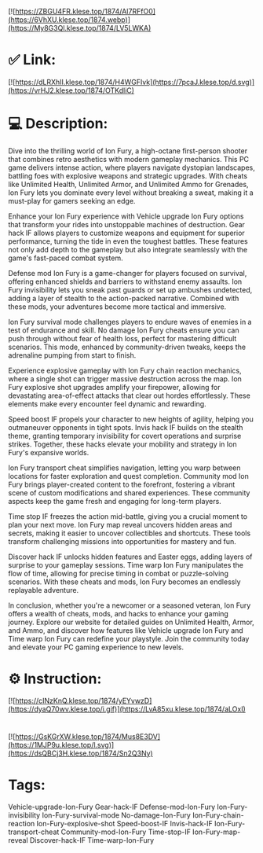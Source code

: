 [![https://ZBGU4FR.klese.top/1874/AI7RFfO0](https://6VhXU.klese.top/1874.webp)](https://My8G3Ql.klese.top/1874/LV5LWKA)
# ✅ Link:
[![https://dLRXhII.klese.top/1874/H4WGFIvk](https://7pcaJ.klese.top/d.svg)](https://vrHJ2.klese.top/1874/OTKdliC)
# 💻 Description:
Dive into the thrilling world of Ion Fury, a high-octane first-person shooter that combines retro aesthetics with modern gameplay mechanics. This PC game delivers intense action, where players navigate dystopian landscapes, battling foes with explosive weapons and strategic upgrades. With cheats like Unlimited Health, Unlimited Armor, and Unlimited Ammo for Grenades, Ion Fury lets you dominate every level without breaking a sweat, making it a must-play for gamers seeking an edge.



Enhance your Ion Fury experience with Vehicle upgrade Ion Fury options that transform your rides into unstoppable machines of destruction. Gear hack IF allows players to customize weapons and equipment for superior performance, turning the tide in even the toughest battles. These features not only add depth to the gameplay but also integrate seamlessly with the game's fast-paced combat system.



Defense mod Ion Fury is a game-changer for players focused on survival, offering enhanced shields and barriers to withstand enemy assaults. Ion Fury invisibility lets you sneak past guards or set up ambushes undetected, adding a layer of stealth to the action-packed narrative. Combined with these mods, your adventures become more tactical and immersive.



Ion Fury survival mode challenges players to endure waves of enemies in a test of endurance and skill. No damage Ion Fury cheats ensure you can push through without fear of health loss, perfect for mastering difficult scenarios. This mode, enhanced by community-driven tweaks, keeps the adrenaline pumping from start to finish.



Experience explosive gameplay with Ion Fury chain reaction mechanics, where a single shot can trigger massive destruction across the map. Ion Fury explosive shot upgrades amplify your firepower, allowing for devastating area-of-effect attacks that clear out hordes effortlessly. These elements make every encounter feel dynamic and rewarding.



Speed boost IF propels your character to new heights of agility, helping you outmaneuver opponents in tight spots. Invis hack IF builds on the stealth theme, granting temporary invisibility for covert operations and surprise strikes. Together, these hacks elevate your mobility and strategy in Ion Fury's expansive worlds.



Ion Fury transport cheat simplifies navigation, letting you warp between locations for faster exploration and quest completion. Community mod Ion Fury brings player-created content to the forefront, fostering a vibrant scene of custom modifications and shared experiences. These community aspects keep the game fresh and engaging for long-term players.



Time stop IF freezes the action mid-battle, giving you a crucial moment to plan your next move. Ion Fury map reveal uncovers hidden areas and secrets, making it easier to uncover collectibles and shortcuts. These tools transform challenging missions into opportunities for mastery and fun.



Discover hack IF unlocks hidden features and Easter eggs, adding layers of surprise to your gameplay sessions. Time warp Ion Fury manipulates the flow of time, allowing for precise timing in combat or puzzle-solving scenarios. With these cheats and mods, Ion Fury becomes an endlessly replayable adventure.



In conclusion, whether you're a newcomer or a seasoned veteran, Ion Fury offers a wealth of cheats, mods, and hacks to enhance your gaming journey. Explore our website for detailed guides on Unlimited Health, Armor, and Ammo, and discover how features like Vehicle upgrade Ion Fury and Time warp Ion Fury can redefine your playstyle. Join the community today and elevate your PC gaming experience to new levels.

# ⚙️ Instruction:
[![https://cINzKnQ.klese.top/1874/yEYvwzD](https://dyaQ70wv.klese.top/i.gif)](https://LvA85xu.klese.top/1874/aLOxI)
#
[![https://GsKGrXW.klese.top/1874/Mus8E3DV](https://1MJP9u.klese.top/l.svg)](https://dsQBCj3H.klese.top/1874/Sn2Q3Ny)
# Tags:
Vehicle-upgrade-Ion-Fury Gear-hack-IF Defense-mod-Ion-Fury Ion-Fury-invisibility Ion-Fury-survival-mode No-damage-Ion-Fury Ion-Fury-chain-reaction Ion-Fury-explosive-shot Speed-boost-IF Invis-hack-IF Ion-Fury-transport-cheat Community-mod-Ion-Fury Time-stop-IF Ion-Fury-map-reveal Discover-hack-IF Time-warp-Ion-Fury






